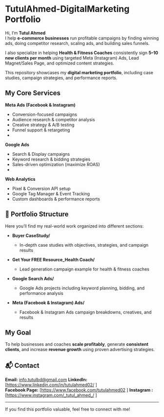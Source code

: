 # TutulAhmed-DigitalMarketing Portfolio


Hi, I’m **Tutul Ahmed**  
I help **e-commerce businesses** run profitable campaigns by finding winning ads, doing competitor research, scaling ads, and building sales funnels.  

I also specialize in helping **Health & Fitness Coaches** consistently sign **5–10 new clients per month** using targeted Meta (Instagram) Ads, Lead Magnet/Sales Page, and optimized content strategies.  

This repository showcases my **digital marketing portfolio**, including case studies, campaign strategies, and performance reports.



## My Core Services
**Meta Ads (Facebook & Instagram)**
  - Conversion-focused campaigns  
  - Audience research & competitor analysis  
  - Creative strategy & A/B testing  
  - Funnel support & retargeting
  - 
**Google Ads**
  - Search & Display campaigns  
  - Keyword research & bidding strategies  
  - Sales-driven optimization (maximize ROAS)
  - 
**Web Analytics**
  - Pixel & Conversion API setup  
  - Google Tag Manager & Event Tracking  
  - Custom dashboards & performance reports  

## 📂 Portfolio Structure
Here you’ll find my real-world work organized into different sections:

- **Buyer CaseStudy/**
  - In-depth case studies with objectives, strategies, and campaign results  

- **Get Your FREE Resource_Health Coach/**
  - Lead generation campaign example for health & fitness coaches  

- **Google Search Ads/**
  - Google Ads projects including keyword planning, bidding, and performance analysis  

- **Meta (Facebook & Instagram) Ads/**
  - Facebook & Instagram Ads campaign breakdowns, creatives, and results  


## My Goal
To help businesses and coaches **scale profitably**, generate **consistent clients**, and increase **revenue growth** using proven advertising strategies.

## 📬 Contact
**Email:** info.tutulbd@gmail.com 
**LinkedIn:** [https://www.linkedin.com/in/tutulahmed02/ ]  
**Facebook Page:** [https://www.facebook.com/tutulahmed02 ]
**Instagram :** [https://www.instagram.com/_tutul_ahmed_/ ]

---
 If you find this portfolio valuable, feel free to connect with me!
